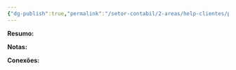 ```yaml
---
{"dg-publish":true,"permalink":"/setor-contabil/2-areas/help-clientes/pinheiro-servicos-65/","dgPassFrontmatter":true,"created":"2025-06-21T20:22:52.882-03:00","updated":"2025-07-03T13:53:47.621-03:00"}
---
```


**Resumo:**



**Notas:**




**Conexões:**









